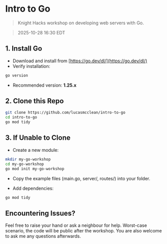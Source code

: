 # Intro to Go

> Knight Hacks workshop on developing web servers with Go.

> 2025-10-28 16:30 EDT

## 1. Install Go

- Download and install from [https://go.dev/dl/](https://go.dev/dl/)
- Verify installation:

```bash
go version
```

- Recommended version: **1.25.x**

## 2. Clone this Repo

```bash
git clone https://github.com/lucasmcclean/intro-to-go
cd intro-to-go
go mod tidy
```

## 3. If Unable to Clone

- Create a new module:

```bash
mkdir my-go-workshop
cd my-go-workshop
go mod init my-go-workshop
```

- Copy the example files (main.go, server/, routes/) into your folder.

- Add dependencies:

```bash
go mod tidy
```

## Encountering Issues?

Feel free to raise your hand or ask a neighbour for help. Worst-case scenario,
the code will be public after the workshop. You are also welcome to ask me any
questions afterwards.
